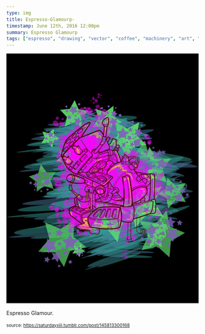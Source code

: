```yaml
---
type: img
title: Espresso-Glamourp-
timestamp: June 12th, 2016 12:00pm
summary: Espresso Glamourp 
tags: ["espresso", "drawing", "vector", "coffee", "machinery", "art", "Neon"]
---
```

<img src="../media/145813300168.jpg"/>
                                                                                          
Espresso Glamour.
 
                                    
                
                
                
                
                                
<small>source: https://saturdayxiii.tumblr.com/post/145813300168</small>